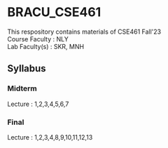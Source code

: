 # BRACU_CSE461
<html>
  <body>
  This respository contains materials of CSE461 Fall'23 <br/>
  Course Faculty : NLY <br/>
  Lab Faculty(s) : SKR, MNH
  </body>
</html>

## Syllabus 
### Midterm 
Lecture : 1,2,3,4,5,6,7
### Final
Lecture : 1,2,3,4,8,9,10,11,12,13


